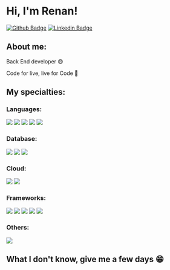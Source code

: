 # Hi, I'm Renan!

[![Github Badge](https://img.shields.io/badge/-Github-000?style=flat-square&logo=Github&logoColor=white&link=https://github.com/renanmello)](https://github.com/renanmello)
[![Linkedin Badge](https://img.shields.io/badge/-LinkedIn-blue?style=flat-square&logo=Linkedin&logoColor=white&link=https://www.linkedin.com/in/renan-mello-202ba5211/)](https://www.linkedin.com/in/renan-mello-202ba5211/)

## About me:

Back End developer :smile:

Code for live, live for Code 🥰

## My specialties:

### Languages:
<img src="https://img.shields.io/badge/java-%23ED8B00.svg?style=for-the-badge&logo=openjdk&logoColor=white"/> 
<img src="https://img.shields.io/badge/Python-FFD43B?style=for-the-badge&logo=python&logoColor=blue"/>  
<img src="https://img.shields.io/badge/Kotlin-0095D5?&style=for-the-badge&logo=kotlin&logoColor=white"/> 
<img src="https://img.shields.io/badge/HTML5-E34F26?style=for-the-badge&logo=html5&logoColor=white"/> 
<img src="https://img.shields.io/badge/JavaScript-323330?style=for-the-badge&logo=javascript&logoColor=F7DF1E"/>

### Database:
<img src ="https://img.shields.io/badge/MySQL-005C84?style=for-the-badge&logo=mysql&logoColor=white"/> 
<img src ="https://img.shields.io/badge/postgres-%23316192.svg?&style=for-the-badge&logo=postgresql&logoColor=white"/> 
<img src ="https://img.shields.io/badge/MongoDB-4EA94B?style=for-the-badge&logo=mongodb&logoColor=white"/> 

### Cloud:
<img src ="https://img.shields.io/badge/Amazon_AWS-FF9900?style=for-the-badge&logo=amazonaws&logoColor=white"/> 
<img src ="https://img.shields.io/badge/Google_Cloud-4285F4?style=for-the-badge&logo=google-cloud&logoColor=white"/>

### Frameworks:
<img src ="https://img.shields.io/badge/Spring-6DB33F?style=for-the-badge&logo=spring&logoColor=white"/> 
<img src ="https://img.shields.io/badge/Apache-D22128?style=for-the-badge&logo=Apache&logoColor=white"/> 
<img src ="https://img.shields.io/badge/conda-342B029.svg?&style=for-the-badge&logo=anaconda&logoColor=white"/> 
<img src ="https://img.shields.io/badge/Postman-FF6C37?style=for-the-badge&logo=Postman&logoColor=white"/>  
<img src ="https://img.shields.io/badge/apache_maven-C71A36?style=for-the-badge&logo=apachemaven&logoColor=white"/>

### Others:
<img src="https://img.shields.io/badge/docker%20-%230db7ed.svg?&style=for-the-badge&logo=docker&logoColor=white"/>

## What I don't know, give me a few days 😁
